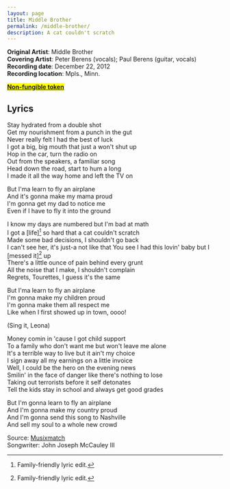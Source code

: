 ```yaml
---
layout: page
title: Middle Brother
permalink: /middle-brother/
description: A cat couldn't scratch
---
```

**Original Artist**: Middle Brother<br>
**Covering Artist**: Peter Berens (vocals); Paul Berens (guitar, vocals)<br>
**Recording date**: December 22, 2012<br>
**Recording location**: Mpls., Minn.

<mark><b><a href="https://opensea.io/assets/ethereum/0x495f947276749ce646f68ac8c248420045cb7b5e/464792704295067942055326260603979070088343924201035246970139111790190002177/" target="_blank">Non-fungible token</a></b><mark>

## Lyrics

Stay hydrated from a double shot<br>
Get my nourishment from a punch in the gut<br>
Never really felt I had the best of luck<br>
I got a big, big mouth that just a won't shut up<br>
Hop in the car, turn the radio on<br>
Out from the speakers, a familiar song<br>
Head down the road, start to hum a long<br>
I made it all the way home and left the TV on

But I'ma learn to fly an airplane<br>
And it's gonna make my mama proud<br>
I'm gonna get my dad to notice me<br>
Even if I have to fly it into the ground

I know my days are numbered but I'm bad at math<br>
I got a [life][^1] so hard that a cat couldn't scratch<br>
Made some bad decisions, I shouldn't go back<br>
I can't see her, it's just-a not like that
You see I had this lovin' baby but I [messed it][^1] up<br>
There's a little ounce of pain behind every grunt<br>
All the noise that I make, I shouldn't complain<br>
Regrets, Tourettes, I guess it's the same

But I'ma learn to fly an airplane<br>
I'm gonna make my children proud<br>
I'm gonna make them all respect me<br>
Like when I first showed up in town, oooo!

(Sing it, Leona)

Money comin in 'cause I got child support<br>
To a family who don't want me but won't leave me alone<br>
It's a terrible way to live but it ain't my choice<br>
I sign away all my earnings on a little invoice<br>
Well, I could be the hero on the evening news<br>
Smilin' in the face of danger like there's nothing to lose<br>
Taking out terrorists before it self detonates<br>
Tell the kids stay in school and always get good grades

But I'm gonna learn to fly an airplane<br>
And I'm gonna make my country proud<br>
And I'm gonna send this song to Nashville<br>
And sell my soul to a whole new crowd

[^1]: Family-friendly lyric edit.

<span class="muted small">Source: </span><a class="muted small" href="https://www.musixmatch.com/lyrics/Middle-Brother/Middle-Brother" target="_blank">Musixmatch</a><br>
<span class="muted small">Songwriter: John Joseph McCauley III</span>